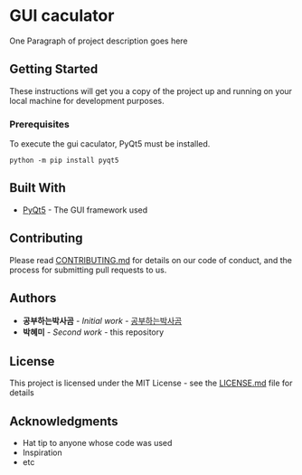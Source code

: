 # GUI caculator
One Paragraph of project description goes here

## Getting Started

These instructions will get you a copy of the project up and running on your local machine for development purposes.

### Prerequisites

To execute the gui caculator, PyQt5 must be installed.

```
python -m pip install pyqt5
```

## Built With

* [PyQt5](https://pypi.org/project/PyQt5) - The GUI framework used

## Contributing

Please read [CONTRIBUTING.md](https://github.com/hyemi0914/gui_caculator7/blob/main/CONTRIBUTING.md) for details on our code of conduct, and the process for submitting pull requests to us.

## Authors

* **공부하는박사곰** - *Initial work* - [공부하는박사곰](https://studyingrabbit.tistory.com/23)
* **박혜미** - *Second work* - this repository

## License

This project is licensed under the MIT License - see the [LICENSE.md](LICENSE.md) file for details

## Acknowledgments

* Hat tip to anyone whose code was used
* Inspiration
* etc
